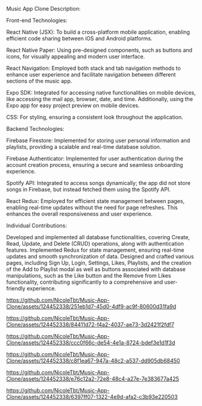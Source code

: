 Music App Clone Description:

Front-end Technologies:

React Native (JSX): To build a cross-platform mobile application, enabling efficient code sharing between iOS and Android platforms.

React Native Paper: Using pre-designed components, such as buttons and icons, for visually appealing and modern user interface.

React Navigation: Employed both stack and tab navigation methods to enhance user experience and facilitate navigation between different sections of the music app.

Expo SDK: Integrated for accessing native functionalities on mobile devices, like accessing the mail app, browser, date, and time. Additionally, using the Expo app for easy project preview on mobile devices.

CSS: For styling, ensuring a consistent look throughout the application.

Backend Technologies:

Firebase Firestore: Implemented for storing user personal information and playlists, providing a scalable and real-time database solution.

Firebase Authenticator: Implemented for user authentication during the account creation process, ensuring a secure and seamless onboarding experience.

Spotify API: Integrated to access songs dynamically; the app did not store songs in Firebase, but instead fetched them using the Spotify API.

React Redux: Employed for efficient state management between pages, enabling real-time updates without the need for page refreshes. This enhances the overall responsiveness and user experience.



Individual Contributions:

Developed and implemented all database functionalities, covering Create, Read, Update, and Delete (CRUD) operations, along with authentication features. 
Implemented Redux for state management, ensuring real-time updates and smooth synchronization of data.
Designed and crafted various pages, including Sign Up, Login, Settings, Likes, Playlists, and the creation of the Add to Playlist modal as well as buttons associated with database manipulations, 
such as the Like button and the Remove from Likes functionality, contributing significantly to a comprehensive and user-friendly experience.



https://github.com/NicoleTbt/Music-App-Clone/assets/124452338/251eb1d7-45d0-4df9-ac9f-80600d31fa9d




https://github.com/NicoleTbt/Music-App-Clone/assets/124452338/84411d72-f4a2-4037-ae73-3d2421f2fdf7




https://github.com/NicoleTbt/Music-App-Clone/assets/124452338/ccc0f66c-de54-4e1a-8724-bdef3e1d1f3d




https://github.com/NicoleTbt/Music-App-Clone/assets/124452338/c8f1ea67-947a-48c2-a537-dd905db68450



https://github.com/NicoleTbt/Music-App-Clone/assets/124452338/e76c12a2-72e8-48c4-a27e-7e383677a425




https://github.com/NicoleTbt/Music-App-Clone/assets/124452338/6397ff07-1322-4e9d-afa2-c3b93e220503


